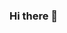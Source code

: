 ### Hi there 👋

<!--
**gwendolynt122/gwendolynt122** is a ✨ _special_ ✨ repository because its `README.md` (this file) appears on your GitHub profile.

#- 🔭 I’m currently in CS 1501 and CS 447, I am a statistics-economiccs major with a cs minor.
#- 📫 How to reach me: gwt6@pitt.edu
#- 😄 Pronouns: she/her
#- ⚡ Fun fact: I just started coding about a year ago!
-->
